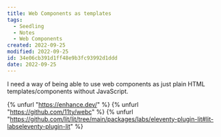 ```yaml
---
title: Web Components as templates
tags:
  - Seedling
  - Notes
  - Web Components
created: 2022-09-25
modified: 2022-09-25
id: 34e06cb391d1ff48e9b3fc93992d1ddd
date: 2022-09-25
---
```

I need a way of being able to use web components as just plain HTML templates/components without JavaScript.

{% unfurl "https://enhance.dev/" %}
{% unfurl "https://github.com/11ty/webc" %}
{% unfurl "https://github.com/lit/lit/tree/main/packages/labs/eleventy-plugin-lit#lit-labseleventy-plugin-lit" %}